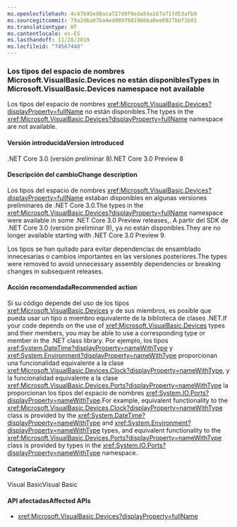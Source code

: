```yaml
---
ms.openlocfilehash: 4c47b95e98aca727d9f0eda54a167a71fd53afb9
ms.sourcegitcommit: 79a2d6a07ba4ed08979819666a0ee6927bbf1b01
ms.translationtype: HT
ms.contentlocale: es-ES
ms.lasthandoff: 11/28/2019
ms.locfileid: "74567448"
---
```

### <a name="types-in-microsoftvisualbasicdevices-namespace-not-available"></a><span data-ttu-id="3dcf6-101">Los tipos del espacio de nombres Microsoft.VisualBasic.Devices no están disponibles</span><span class="sxs-lookup"><span data-stu-id="3dcf6-101">Types in Microsoft.VisualBasic.Devices namespace not available</span></span>

<span data-ttu-id="3dcf6-102">Los tipos del espacio de nombres <xref:Microsoft.VisualBasic.Devices?displayProperty=fullName> no están disponibles.</span><span class="sxs-lookup"><span data-stu-id="3dcf6-102">The types in the <xref:Microsoft.VisualBasic.Devices?displayProperty=fullName> namespace are not available.</span></span>

#### <a name="version-introduced"></a><span data-ttu-id="3dcf6-103">Versión introducida</span><span class="sxs-lookup"><span data-stu-id="3dcf6-103">Version introduced</span></span>

<span data-ttu-id="3dcf6-104">.NET Core 3.0 (versión preliminar 8)</span><span class="sxs-lookup"><span data-stu-id="3dcf6-104">.NET Core 3.0 Preview 8</span></span>

#### <a name="change-description"></a><span data-ttu-id="3dcf6-105">Descripción del cambio</span><span class="sxs-lookup"><span data-stu-id="3dcf6-105">Change description</span></span>

<span data-ttu-id="3dcf6-106">Los tipos del espacio de nombres <xref:Microsoft.VisualBasic.Devices?displayProperty=fullName> estaban disponibles en algunas versiones preliminares de .NET Core 3.0.</span><span class="sxs-lookup"><span data-stu-id="3dcf6-106">The types in the <xref:Microsoft.VisualBasic.Devices?displayProperty=fullName> namespace were available in some .NET Core 3.0 Preview releases,.</span></span> <span data-ttu-id="3dcf6-107">A partir del SDK de .NET Core 3.0 (versión preliminar 9), ya no están disponibles.</span><span class="sxs-lookup"><span data-stu-id="3dcf6-107">They are no longer available starting with .NET Core 3.0 Preview 9.</span></span>

<span data-ttu-id="3dcf6-108">Los tipos se han quitado para evitar dependencias de ensamblado innecesarias o cambios importantes en las versiones posteriores.</span><span class="sxs-lookup"><span data-stu-id="3dcf6-108">The types were removed to avoid unnecessary assembly dependencies or breaking changes in subsequent releases.</span></span>

#### <a name="recommended-action"></a><span data-ttu-id="3dcf6-109">Acción recomendada</span><span class="sxs-lookup"><span data-stu-id="3dcf6-109">Recommended action</span></span>

<span data-ttu-id="3dcf6-110">Si su código depende del uso de los tipos <xref:Microsoft.VisualBasic.Devices> y de sus miembros, es posible que pueda usar un tipo o miembro equivalente de la biblioteca de clases .NET.</span><span class="sxs-lookup"><span data-stu-id="3dcf6-110">If your code depends on the use of <xref:Microsoft.VisualBasic.Devices> types and their members, you may be able to use a corresponding type or member in the .NET class library.</span></span> <span data-ttu-id="3dcf6-111">Por ejemplo, los tipos <xref:System.DateTime?displayProperty=nameWithType> y <xref:System.Environment?displayProperty=nameWithType> proporcionan una funcionalidad equivalente a la clase <xref:Microsoft.VisualBasic.Devices.Clock?displayProperty=nameWithType>, y la funcionalidad equivalente a la clase <xref:Microsoft.VisualBasic.Devices.Ports?displayProperty=nameWithType> la proporcionan los tipos del espacio de nombres <xref:System.IO.Ports?displayProperty=nameWithType>.</span><span class="sxs-lookup"><span data-stu-id="3dcf6-111">For example, equivalent functionality to the <xref:Microsoft.VisualBasic.Devices.Clock?displayProperty=nameWithType> class is provided by the <xref:System.DateTime?displayProperty=nameWithType> and <xref:System.Environment?displayProperty=nameWithType> types, and equivalent functionality to the <xref:Microsoft.VisualBasic.Devices.Ports?displayProperty=nameWithType> class is provided by types in the <xref:System.IO.Ports?displayProperty=nameWithType> namespace.</span></span>

#### <a name="category"></a><span data-ttu-id="3dcf6-112">Categoría</span><span class="sxs-lookup"><span data-stu-id="3dcf6-112">Category</span></span>

<span data-ttu-id="3dcf6-113">Visual Basic</span><span class="sxs-lookup"><span data-stu-id="3dcf6-113">Visual Basic</span></span>

#### <a name="affected-apis"></a><span data-ttu-id="3dcf6-114">API afectadas</span><span class="sxs-lookup"><span data-stu-id="3dcf6-114">Affected APIs</span></span>

- <xref:Microsoft.VisualBasic.Devices?displayProperty=fullName>

<!--

### Affected APIs

- `N:Microsoft.VisualBasic.Devices`

-- >

